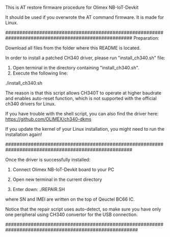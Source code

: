 This is AT restore firmware procedure for Olimex NB-IoT-Devkit

It should be used if you overwrote the AT command firmware. It is made for Linux.

#####################################################################################################
Preparation:

Download all files from the folder where this README is located. 

In order to install a patched CH340 driver, please run "install_ch340.sh" file:

1. Open terminal in the directory containing "install_ch340.sh".
2. Execute the following line:

./install_ch340.sh

The reason is that this script allows CH340T to operate at higher baudrate and enables auto-reset 
function, which is not supported with the official ch340 drivers for Linux.

If you have trouble with the shell script, you can also find the driver here:
https://github.com/OLIMEX/ch340-dkms

If you update the kernel of your Linux installation, you might need to run the installation again!

#####################################################################################################

Once the driver is successfully installed:

1. Connect Olimex NB-IoT-Devkit board to your PC

2. Open new terminal in the current directory

3. Enter down:
 ./REPAIR.SH <SN> <IMEI>

where SN and IMEI are written on the top of Qeuctel BC66 IC. 

Notice that the repair script uses auto-detect, so make sure you have only one peripheral using
CH340 convertor for the USB connection.

#######################################################################################################

